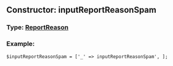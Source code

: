 ## Constructor: inputReportReasonSpam  




### Type: [ReportReason](../types/ReportReason.md)


### Example:

```
$inputReportReasonSpam = ['_' => inputReportReasonSpam', ];
```